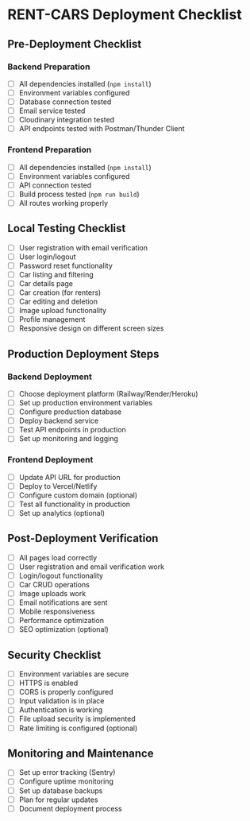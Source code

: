 # RENT-CARS Deployment Checklist

## Pre-Deployment Checklist

### Backend Preparation
- [ ] All dependencies installed (`npm install`)
- [ ] Environment variables configured
- [ ] Database connection tested
- [ ] Email service tested
- [ ] Cloudinary integration tested
- [ ] API endpoints tested with Postman/Thunder Client

### Frontend Preparation
- [ ] All dependencies installed (`npm install`)
- [ ] Environment variables configured
- [ ] API connection tested
- [ ] Build process tested (`npm run build`)
- [ ] All routes working properly

## Local Testing Checklist

- [ ] User registration with email verification
- [ ] User login/logout
- [ ] Password reset functionality
- [ ] Car listing and filtering
- [ ] Car details page
- [ ] Car creation (for renters)
- [ ] Car editing and deletion
- [ ] Image upload functionality
- [ ] Profile management
- [ ] Responsive design on different screen sizes

## Production Deployment Steps

### Backend Deployment
- [ ] Choose deployment platform (Railway/Render/Heroku)
- [ ] Set up production environment variables
- [ ] Configure production database
- [ ] Deploy backend service
- [ ] Test API endpoints in production
- [ ] Set up monitoring and logging

### Frontend Deployment
- [ ] Update API URL for production
- [ ] Deploy to Vercel/Netlify
- [ ] Configure custom domain (optional)
- [ ] Test all functionality in production
- [ ] Set up analytics (optional)

## Post-Deployment Verification

- [ ] All pages load correctly
- [ ] User registration and email verification work
- [ ] Login/logout functionality
- [ ] Car CRUD operations
- [ ] Image uploads work
- [ ] Email notifications are sent
- [ ] Mobile responsiveness
- [ ] Performance optimization
- [ ] SEO optimization (optional)

## Security Checklist

- [ ] Environment variables are secure
- [ ] HTTPS is enabled
- [ ] CORS is properly configured
- [ ] Input validation is in place
- [ ] Authentication is working
- [ ] File upload security is implemented
- [ ] Rate limiting is configured (optional)

## Monitoring and Maintenance

- [ ] Set up error tracking (Sentry)
- [ ] Configure uptime monitoring
- [ ] Set up database backups
- [ ] Plan for regular updates
- [ ] Document deployment process